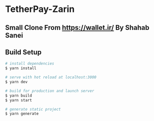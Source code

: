# TetherPay-Zarin

## Small Clone From https://wallet.ir/ By Shahab Sanei

## Build Setup

```bash
# install dependencies
$ yarn install

# serve with hot reload at localhost:3000
$ yarn dev

# build for production and launch server
$ yarn build
$ yarn start

# generate static project
$ yarn generate
```
